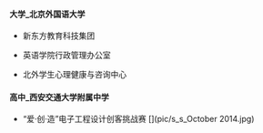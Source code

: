 #### 大学_北京外国语大学

- 新东方教育科技集团
[](pic/.jpg)

- 英语学院行政管理办公室

- 北外学生心理健康与咨询中心


#### 高中_西安交通大学附属中学

- “爱·创·造”电子工程设计创客挑战赛
[](pic/s_s_October 2014.jpg)